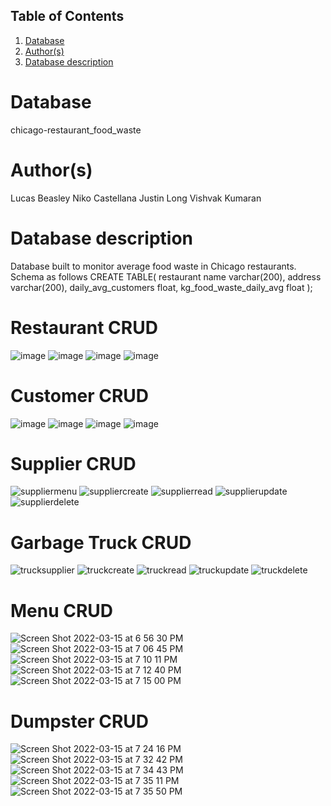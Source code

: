 ## Table of Contents
1. [Database](#database)
1. [Author(s)](#author)
1. [Database description](#description)
# Database
chicago-restaurant_food_waste
# Author(s)
Lucas Beasley
Niko Castellana
Justin Long
Vishvak Kumaran
# Database description
Database built to monitor average food waste in Chicago restaurants. Schema as follows
CREATE TABLE(
  restaurant name varchar(200),
  address varchar(200),
  daily_avg_customers float,
  kg_food_waste_daily_avg float
);

# Restaurant CRUD
![image](https://user-images.githubusercontent.com/45473244/158448160-40724d77-8265-4093-a6c5-0cc59f354699.png)
![image](https://user-images.githubusercontent.com/45473244/158448216-b456519d-2481-41ed-bee6-1c4461a28ca2.png)
![image](https://user-images.githubusercontent.com/45473244/158448245-9a7fe867-a7d3-402c-b2dd-fefdc9c0053c.png)
![image](https://user-images.githubusercontent.com/45473244/158448299-4398f291-759c-4b8b-9d0d-d0809f4452e1.png)

# Customer CRUD
![image](https://user-images.githubusercontent.com/45473244/158448422-b743a0dd-8fb6-424e-bf2c-97432153d419.png)
![image](https://user-images.githubusercontent.com/45473244/158448459-563fe902-a517-4de0-8e92-1a8b0c1215bb.png)
![image](https://user-images.githubusercontent.com/45473244/158448486-73e33c39-fec0-4f37-a975-27bc0e17ec97.png)
![image](https://user-images.githubusercontent.com/45473244/158448519-b098c21f-b054-4f2d-ba51-3934439c8720.png)

# Supplier CRUD
![suppliermenu](https://user-images.githubusercontent.com/89756130/158476548-a96cc1f8-a0a9-4f44-8cf1-c84f8440b9f5.PNG)
![suppliercreate](https://user-images.githubusercontent.com/89756130/158476560-0a4ce0f2-7cc5-4a50-8977-5821ce939015.PNG)
![supplierread](https://user-images.githubusercontent.com/89756130/158476565-dc443cd5-c357-4a80-ae75-f9a69f405efb.PNG)
![supplierupdate](https://user-images.githubusercontent.com/89756130/158476581-c99804ff-5ba2-4fa4-ab87-7f938e4b3960.PNG)
![supplierdelete](https://user-images.githubusercontent.com/89756130/158476587-887d8b9b-4990-4312-bf3f-d4e796aa546a.PNG)

# Garbage Truck CRUD
![trucksupplier](https://user-images.githubusercontent.com/89756130/158476618-10c357e1-1f0a-4eb0-836e-6079ada33922.PNG)
![truckcreate](https://user-images.githubusercontent.com/89756130/158476641-c4bbbfc5-66b5-4b68-9248-68f3bf765b52.PNG)
![truckread](https://user-images.githubusercontent.com/89756130/158476659-ee44ac81-9f8c-4e9f-abab-38b0264dc596.PNG)
![truckupdate](https://user-images.githubusercontent.com/89756130/158476667-613590a2-325a-4c9a-9f91-233c99e4feb7.PNG)
![truckdelete](https://user-images.githubusercontent.com/89756130/158476676-be58a4e6-b3eb-4d61-968b-684549f9944a.PNG)

# Menu CRUD
![Screen Shot 2022-03-15 at 6 56 30 PM](https://user-images.githubusercontent.com/65303089/158491089-8941e752-d5d8-4eb3-9665-3bbcb04bece2.png)
![Screen Shot 2022-03-15 at 7 06 45 PM](https://user-images.githubusercontent.com/65303089/158491940-e29d51b3-2eb0-4aaa-8374-cf869a158e80.png)
![Screen Shot 2022-03-15 at 7 10 11 PM](https://user-images.githubusercontent.com/65303089/158492207-a23220fb-cd24-4f2a-ab06-fbea69c9230d.png)
![Screen Shot 2022-03-15 at 7 12 40 PM](https://user-images.githubusercontent.com/65303089/158492437-27665a5d-b1e1-4709-a450-f429e3a5331a.png)
![Screen Shot 2022-03-15 at 7 15 00 PM](https://user-images.githubusercontent.com/65303089/158492600-c6eb20e3-7b40-41fa-bd51-e35e73a3cb7a.png)

# Dumpster CRUD
![Screen Shot 2022-03-15 at 7 24 16 PM](https://user-images.githubusercontent.com/65303089/158493306-b8b60120-0e4b-4adc-85e1-c2923df15e27.png)
![Screen Shot 2022-03-15 at 7 32 42 PM](https://user-images.githubusercontent.com/65303089/158494056-4acf1051-7209-4d62-8163-83d51f882344.png)
![Screen Shot 2022-03-15 at 7 34 43 PM](https://user-images.githubusercontent.com/65303089/158494213-40435f89-1483-48ec-91b1-fb2b58e294b8.png)
![Screen Shot 2022-03-15 at 7 35 11 PM](https://user-images.githubusercontent.com/65303089/158494248-1571bb65-4907-4aaf-9807-a88652b77129.png)
![Screen Shot 2022-03-15 at 7 35 50 PM](https://user-images.githubusercontent.com/65303089/158494299-bebaf9d7-c2c9-4201-81d9-897856447777.png)




